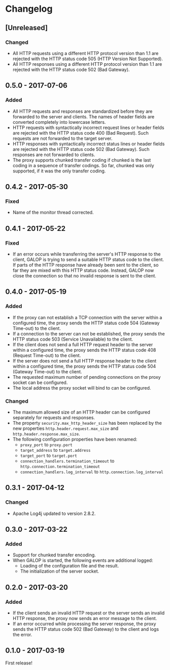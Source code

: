# Changelog


## [Unreleased]

### Changed

- All HTTP requests using a different HTTP protocol version than 1.1 are
  rejected with the HTTP status code 505 (HTTP Version Not Supported).
- All HTTP responses using a different HTTP protocol version than 1.1 are
  rejected with the HTTP status code 502 (Bad Gateway).


## 0.5.0 - 2017-07-06

### Added

- All HTTP requests and responses are standardized before they are forwarded to
  the server and clients. The names of header fields are converted completely
  into lowercase letters.
- HTTP requests with syntactically incorrect request lines or header fields are
  rejected with the HTTP status code 400 (Bad Request). Such requests are not
  forwarded to the target server.
- HTTP responses with syntactically incorrect status lines or header fields are
  rejected with the HTTP status code 502 (Bad Gateway). Such responses are not
  forwarded to clients.
- The proxy supports chunked transfer coding if chunked is the last coding in a
  sequence of transfer codings. So far, chunked was only supported, if it was
  the only transfer coding.


## 0.4.2 - 2017-05-30

### Fixed

- Name of the monitor thread corrected.


## 0.4.1 - 2017-05-22

### Fixed

- If an error occurs while transferring the server's HTTP response to the client,
  GALOP is trying to send a suitable HTTP status code to the client. If parts of
  the HTTP response have already been sent to the client, so far they are mixed
  with this HTTP status code. Instead, GALOP now close the connection so that no
  invalid response is sent to the client.


## 0.4.0 - 2017-05-19

### Added

- If the proxy can not establish a TCP connection with the server within a
  configured time, the proxy sends the HTTP status code 504 (Gateway Time-out)
  to the client.
- If a connection to the server can not be established, the proxy sends the
  HTTP status code 503 (Service Unavailable) to the client.
- If the client does not send a full HTTP request header to the server within
  a configured time, the proxy sends the HTTP status code 408 (Request Time-out)
  to the client.
- If the server does not send a full HTTP response header to the client within
  a configured time, the proxy sends the HTTP status code 504 (Gateway Time-out)
  to the client.
- The requested maximum number of pending connections on the proxy socket can be
  configured.
- The local address the proxy socket will bind to can be configured.
  
### Changed

- The maximum allowed size of an HTTP header can be configured separately for
  requests and responses.
- The property `security.max_http_header_size` has been replaced by the new
  properties `http.header.request.max_size` and `http.header.response.max_size`.
- The following configuration properties have been renamed:
    - `proxy_port` to `proxy.port`
    - `target_address` to `target.address`
    - `target_port` to `target.port`
    - `connection_handlers.termination_timeout` to `http.connection.termination_timeout`
    - `connection_handlers.log_interval` to `http.connection.log_interval`


## 0.3.1 - 2017-04-12

### Changed

- Apache Log4j updated to version 2.8.2.


## 0.3.0 - 2017-03-22

### Added

- Support for chunked transfer encoding.
- When GALOP is started, the following events are additional logged:
  - Loading of the configuration file and the result.
  - The initialization of the server socket.


## 0.2.0 - 2017-03-20

### Added

- If the client sends an invalid HTTP request or the server sends an invalid
  HTTP response, the proxy now sends an error message to the client.
- If an error occurred while processing the server response, the proxy sends
  the HTTP status code 502 (Bad Gateway) to the client and logs the error.


## 0.1.0 - 2017-03-19

First release!
